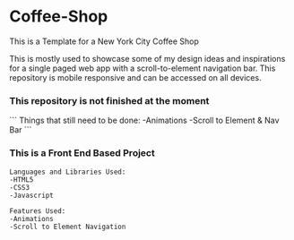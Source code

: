 # Coffee-Shop

This is a Template for a New York City Coffee Shop

This is mostly used to showcase some of my design ideas and inspirations for a single paged web app with a scroll-to-element navigation bar. This repository is mobile responsive and can be accessed on all devices.

<h3>This repository is not finished at the moment</h3>
```
Things that still need to be done:
-Animations
-Scroll to Element & Nav Bar
```

<h3>This is a Front End Based Project</h3>


```
Languages and Libraries Used:
-HTML5
-CSS3
-Javascript
```


```
Features Used:
-Animations
-Scroll to Element Navigation
```
